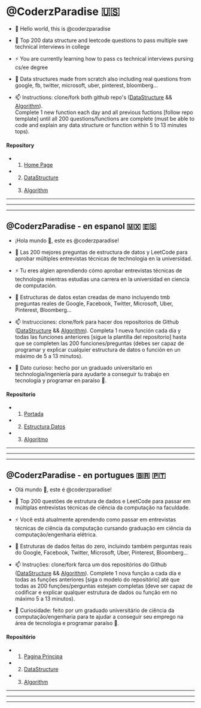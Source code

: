 # @CoderzParadise 🇺🇸
- 👋 Hello world, this is @coderzparadise 

- 👀 Top 200 data structure and leetcode questions to pass multiple swe technical interviews in college

- ⚡ You are currently learning how to pass cs technical interviews pursing cs/ee degree

- 💞️ Data structures made from scratch also including real questions from google, fb, twitter, microsoft, uber, pinterest, bloomberg... 

- 📫 Instructions: clone/fork both github repo's ([DataStructure](https://github.com/coderzparadise/DataStructure) && [Algorithm](https://github.com/coderzparadise/Algorithm)).\
Complete 1 new function each day and all previous fuctions [follow repo template] until all 200 questions/functions are complete (must be able to code and explain any data structure or function within 5 to 13 minutes tops).

#### Repository
- 1. [Home Page](https://github.com/coderzparadise)
- 2. [DataStructure](https://github.com/coderzparadise/DataStructure)
- 3. [Algorithm](https://github.com/coderzparadise/Algorithm)
---
---
---

## @CoderzParadise - en espanol 🇲🇽 🇪🇸
- ¡Hola mundo 👋, este es @coderzparadise!

- 👀 Las 200 mejores preguntas de estructura de datos y LeetCode para aprobar múltiples entrevistas técnicas de technologia en la universidad.

- ⚡ Tu eres algien aprendiendo cómo aprobar entrevistas técnicas de technologia mientras estudias una carrera en la universidad en ciencia de computación.

- 💞️ Estructuras de datos estan creadas de mano incluyendo tmb preguntas reales de Google, Facebook, Twitter, Microsoft, Uber, Pinterest, Bloomberg...

- 📫 Instrucciones: clone/fork para hacer dos repositorios de Github ([DataStructure](https://github.com/coderzparadise/DataStructure) && [Algorithm](https://github.com/coderzparadise/Algorithm)). Completa 1 nueva función cada día y todas las funciones anteriores [sigue la plantilla del repositorio] hasta que se completen las 200 funciones/preguntas (debes ser capaz de programar y explicar cualquier estructura de datos o función en un máximo de 5 a 13 minutos).

- 🌱 Dato curioso: hecho por un graduado universitario en technologia/ingeniería para ayudarte a conseguir tu trabajo en tecnología y programar en paraíso 🌴.

#### Repositorio 
- 1. [Portada](https://github.com/coderzparadise)
- 2. [Estructura Datos](https://github.com/coderzparadise/DataStructure)
- 3. [Algoritmo](https://github.com/coderzparadise/Algorithm)
---
---
---

## @CoderzParadise - en portugues 🇧🇷 🇵🇹
- Olá mundo 👋, este é @coderzparadise!

- 👀 Top 200 questões de estrutura de dados e LeetCode para passar em múltiplas entrevistas técnicas de ciência da computação na faculdade.

- ⚡ Você está atualmente aprendendo como passar em entrevistas técnicas de ciência da computação cursando graduação em ciência da computação/engenharia elétrica.

- 💞️ Estruturas de dados feitas do zero, incluindo também perguntas reais do Google, Facebook, Twitter, Microsoft, Uber, Pinterest, Bloomberg...

- 📫 Instruções: clone/fork farca um dos repositórios do Github ([DataStructure](https://github.com/coderzparadise/DataStructure) && [Algorithm](https://github.com/coderzparadise/Algorithm)). Complete 1 nova função a cada dia e todas as funções anteriores [siga o modelo do repositório] até que todas as 200 funções/perguntas estejam completas (deve ser capaz de codificar e explicar qualquer estrutura de dados ou função em no máximo 5 a 13 minutos).

- 🌱 Curiosidade: feito por um graduado universitário de ciência da computação/engenharia para te ajudar a conseguir seu emprego na área de tecnologia e programar paraíso 🌴.

#### Repositório 
- 1. [Pagina Principa](https://github.com/coderzparadise)
- 2. [DataStructure](https://github.com/coderzparadise/DataStructure)
- 3. [Algorithm](https://github.com/coderzparadise/Algorithm)
---
---
---

<!---
coderzparadise/coderzparadise is a ✨ special ✨ repository because its `README.md` (this file) appears on your GitHub profile.
You can click the Preview link to take a look at your changes.
--->
